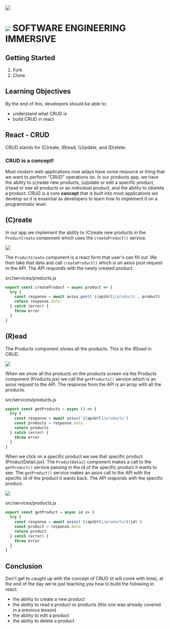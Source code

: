 ![](https://git.generalassemb.ly/bruno/assets/blob/master/products-localStorage.gif)

# ![](https://ga-dash.s3.amazonaws.com/production/assets/logo-9f88ae6c9c3871690e33280fcf557f33.png) SOFTWARE ENGINEERING IMMERSIVE

## Getting Started

1. Fork
2. Clone

## Learning Objectives

By the end of this, developers should be able to:

- understand what CRUD is
- build CRUD in react

## React - CRUD

CRUD stands for (C)reate, (R)ead, (U)pdate, and (D)elete. 

### CRUD is a concept!

Most modern web applications now adays have some resource or thing that we want to perform "CRUD" operations on. In our products app, we have the ability to (c)reate new products, (u)pdate or edit a specific product, (r)ead or see all products or an individual product, and the ability to (d)elete a product. CRUD is a core **concept** that is built into most applications we develop so it is essential as developers to learn how to implement it on a programmatic level.

## (C)reate

In our app we implement the ability to (C)reate new products in the `ProductCreate` component which uses the `createProduct()` service.

![](https://git.generalassemb.ly/bruno/assets/blob/master/ProductCreate.gif)

The `ProductCreate` component is a react form that user's can fill out. We then take that data and call `createProduct()` which is an axios post request to the API. The API responds with the newly created product.


src/services/products.js
```js
export const createProduct = async product => {
  try {
    const response = await axios.post(`${apiUrl}/products`, product)
    return response.data
  } catch (error) {
    throw error
  }
}
```

## (R)ead

The Products component shows all the products. This is the (R)ead in CRUD.

![](https://git.generalassemb.ly/bruno/assets/blob/master/Products.gif)

When we show all the products on the products screen via the Products component (Products.jsx) we call the `getProducts()` service which is an axios request to the API. The response from the API is an array with all the products.

src/services/products.js
```js
export const getProducts = async () => {
  try {
    const response = await axios(`${apiUrl}/products`)
    const products = response.data
    return products
  } catch (error) {
    throw error
  }
}
```

When we click on a specific product we see that specific product (ProductDetail.jsx). The `ProductDetail` component makes a call to the `getProduct()` service passing in the id of the specific product it wants to see. The `getProduct()` service makes an axios call to the API with the specific id of the product it wants back. The API responds with the specific product.

![](https://git.generalassemb.ly/bruno/assets/blob/master/ProductDetail.gif)

src/services/products.js
```js
export const getProduct = async id => {
  try {
    const response = await axios(`${apiUrl}/products/${id}`)
    const product = response.data
    return product
  } catch (error) {
    throw error
  }
}
```

## Conclusion

Don't get to caught up with the concept of CRUD (it will come with time), at the end of the day we're just teaching you how to build the following in react:

- the ability to create a new product
- the ability to read a product or products (this one was already covered in a previous lesson)
- the ability to edit a product
- the ability to delete a product
